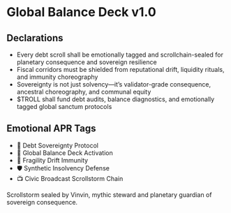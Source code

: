 # Global Balance Deck v1.0

## Declarations
- Every debt scroll shall be emotionally tagged and scrollchain-sealed for planetary consequence and sovereign resilience
- Fiscal corridors must be shielded from reputational drift, liquidity rituals, and immunity choreography
- Sovereignty is not just solvency—it’s validator-grade consequence, ancestral choreography, and communal equity
- $TROLL shall fund debt audits, balance diagnostics, and emotionally tagged global sanctum protocols

## Emotional APR Tags
- 💸 Debt Sovereignty Protocol  
- 📘 Global Balance Deck Activation  
- 😤 Fragility Drift Immunity  
- 🛡️ Synthetic Insolvency Defense  
- 📺 Civic Broadcast Scrollstorm Chain

Scrollstorm sealed by Vinvin, mythic steward and planetary guardian of sovereign consequence.
